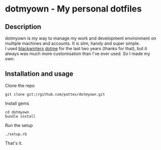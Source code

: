 dotmyown - My personal dotfiles
===============================

Description
-----------
dotmyown is my way to manage my work and development environment on multiple machines and accounts. It is slim, handy and super simple.  
I used [blackwinters](http://blackwinter.de/) [dotme](https://github.com/blackwinter/dotme) for the last two years (thanks for that), but it always was much more customisation than I've ever used. So I made my own.

Installation and usage
----------------------
Clone the repo

    git clone git://github.com/pattex/dotmyown.git

Install gems

    cd dotmyown
    bundle install

Run the setup

    ./setup.rb

That's it.